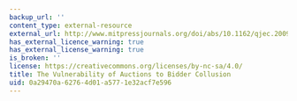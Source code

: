 ```yaml
---
backup_url: ''
content_type: external-resource
external_url: http://www.mitpressjournals.org/doi/abs/10.1162/qjec.2009.124.2.883
has_external_licence_warning: true
has_external_license_warning: true
is_broken: ''
license: https://creativecommons.org/licenses/by-nc-sa/4.0/
title: The Vulnerability of Auctions to Bidder Collusion
uid: 0a29470a-6276-4d01-a577-1e32acf7e596
---
```

